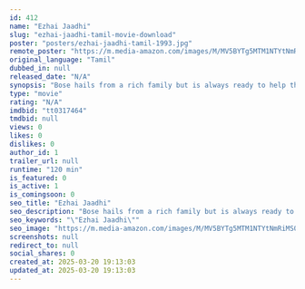 ```yaml
---
id: 412
name: "Ezhai Jaadhi"
slug: "ezhai-jaadhi-tamil-movie-download"
poster: "posters/ezhai-jaadhi-tamil-1993.jpg"
remote_poster: "https://m.media-amazon.com/images/M/MV5BYTg5MTM1NTYtNmRiMS00M2VmLTk2MzEtYjhmMWFjODRiYWRkXkEyXkFqcGdeQXVyNTM3MDMyMDQ@._V1_SX300.jpg"
original_language: "Tamil"
dubbed_in: null
released_date: "N/A"
synopsis: "Bose hails from a rich family but is always ready to help the poor. He takes on a powerful minister and his son, who have committed many crimes. Things worsen when his own family opposes his actions."
type: "movie"
rating: "N/A"
imdbid: "tt0317464"
tmdbid: null
views: 0
likes: 0
dislikes: 0
author_id: 1
trailer_url: null
runtime: "120 min"
is_featured: 0
is_active: 1
is_comingsoon: 0
seo_title: "Ezhai Jaadhi"
seo_description: "Bose hails from a rich family but is always ready to help the poor. He takes on a powerful minister and his son, who have committed many crimes. Things worsen when his own family opposes his actions."
seo_keywords: "\"Ezhai Jaadhi\""
seo_image: "https://m.media-amazon.com/images/M/MV5BYTg5MTM1NTYtNmRiMS00M2VmLTk2MzEtYjhmMWFjODRiYWRkXkEyXkFqcGdeQXVyNTM3MDMyMDQ@._V1_SX300.jpg"
screenshots: null
redirect_to: null
social_shares: 0
created_at: 2025-03-20 19:13:03
updated_at: 2025-03-20 19:13:03
---
```


